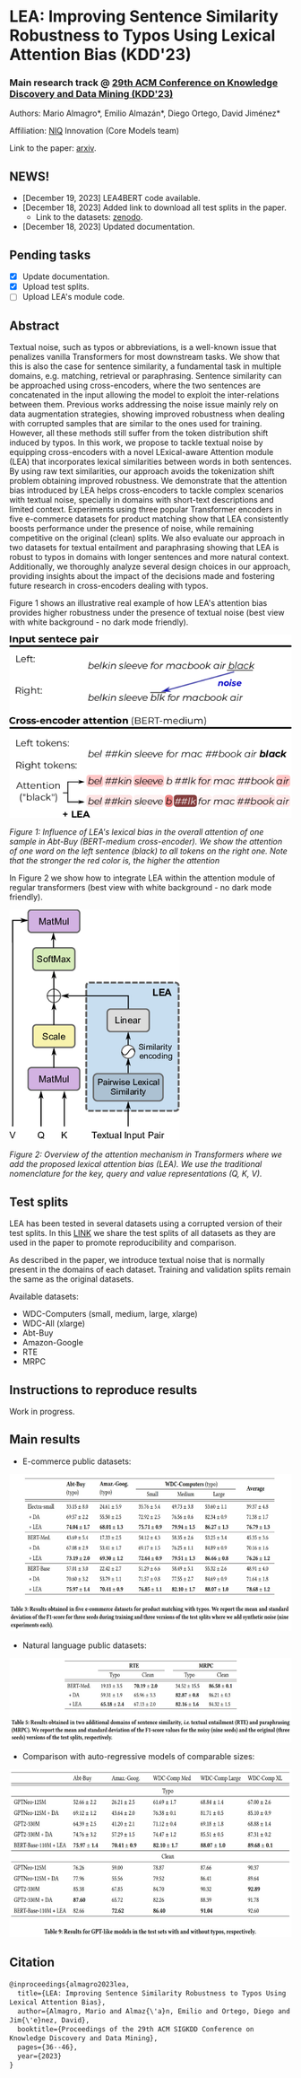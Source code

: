 # LEA: Improving Sentence Similarity Robustness to Typos Using Lexical Attention Bias (KDD'23)

### Main research track @ [29th ACM Conference on Knowledge Discovery and Data Mining (KDD'23)](https://kdd.org/kdd2023/)

Authors: Mario Almagro*, Emilio Almazán*, Diego Ortego, David Jiménez*

Affiliation: [NIQ](https://nielseniq.com/global/en/) Innovation (Core Models team)

Link to the paper: [arxiv](https://arxiv.org/pdf/2307.02912.pdf).

## NEWS!

- [December 19, 2023] LEA4BERT code available.
- [December 18, 2023] Added link to download all test splits in the paper.
    - Link to the datasets: [zenodo](https://zenodo.org/records/10401846).
- [December 18, 2023] Updated documentation.

## Pending tasks

* [x] Update documentation.
* [x] Upload test splits.
* [ ] Upload LEA's module code.

## Abstract
Textual noise, such as typos or abbreviations, is a well-known issue that penalizes vanilla Transformers for most downstream tasks. We show that this is also the case for sentence similarity, a fundamental task in multiple domains, e.g. matching, retrieval or paraphrasing. Sentence similarity can be approached using cross-encoders, where the two sentences are concatenated in the input allowing the model to exploit the inter-relations between them. Previous works addressing the noise issue mainly rely on data augmentation strategies, showing improved robustness when dealing with corrupted samples that are similar to the ones used for training. However, all these methods still suffer from the token distribution shift induced by typos. In this work, we propose to tackle textual noise by equipping cross-encoders with a novel LExical-aware Attention module (LEA) that incorporates lexical similarities between words in both sentences. By using raw text similarities, our approach avoids the tokenization shift problem obtaining improved robustness. We demonstrate that the attention bias introduced by LEA helps cross-encoders to tackle complex scenarios with textual noise, specially in domains with short-text descriptions and limited context. Experiments using three popular Transformer encoders in five e-commerce datasets for product matching show that LEA consistently boosts performance under the presence of noise, while remaining competitive on the original (clean) splits. We also evaluate our approach in two datasets for textual entailment and paraphrasing showing that LEA is robust to typos in domains with longer sentences and more natural context. Additionally, we thoroughly analyze several design choices in our approach, providing insights about the impact of the decisions made and fostering future research in cross-encoders dealing with typos.


Figure 1 shows an illustrative real example of how LEA's attention bias provides higher robustness under the presence of textual noise (best view with white background - no dark mode friendly).

![LEA_diagram](/images/graphical_abstract_LEA.png)

*Figure 1: Influence of LEA's lexical bias in the overall attention of one sample in Abt-Buy (BERT-medium cross-encoder). We show the attention of one word on the left sentence (black) to all tokens on the right one. Note that the stronger the red color is, the higher the attention*

In Figure 2 we show how to integrate LEA within the attention module of regular transformers (best view with white background - no dark mode friendly).

![LEA_diagram](/images/LEAdiagram.png) 

*Figure 2: Overview of the attention mechanism in Transformers where we add the proposed lexical attention bias (LEA). We use the traditional nomenclature for the key, query and value representations (Q, K, V).*

## Test splits

LEA has been tested in several datasets using a corrupted version of their test splits. In this [LINK](https://zenodo.org/records/10401846) we share the test splits of all datasets as they are used in the paper to promote reproducibility and comparison. 

As described in the paper, we introduce textual noise that is normally present in the domains of each dataset. Training and validation splits remain the same as the original datasets.

Available datasets:
- WDC-Computers (small, medium, large, xlarge)
- WDC-All (xlarge)
- Abt-Buy
- Amazon-Google
- RTE
- MRPC

## Instructions to reproduce results

Work in progress.

## Main results

- E-commerce public datasets:
<img src="images/LEA_results_ecom_noise.jpg" height="280rm">

- Natural language public datasets:
<img src="images/LEA_results_natural_noise.jpg" height="150rm">

- Comparison with auto-regressive models of comparable sizes:
<img src="images/LEA_results_gpt_noise.jpg" height="300rm">

## Citation

```
@inproceedings{almagro2023lea,
  title={LEA: Improving Sentence Similarity Robustness to Typos Using Lexical Attention Bias},
  author={Almagro, Mario and Almaz{\'a}n, Emilio and Ortego, Diego and Jim{\'e}nez, David},
  booktitle={Proceedings of the 29th ACM SIGKDD Conference on Knowledge Discovery and Data Mining},
  pages={36--46},
  year={2023}
}
```
